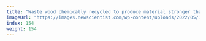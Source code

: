 ```yaml
---
title: "Waste wood chemically recycled to produce material stronger than steel"
imageUrl: "https://images.newscientist.com/wp-content/uploads/2022/05/19105923/SEI_104460819.jpg?width=600"
index: 154
weight: 154
---
```

